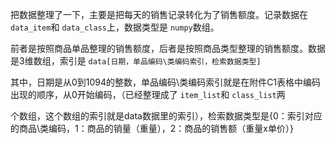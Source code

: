 把数据整理了一下，主要是把每天的销售记录转化为了销售额度。记录数据在 `data_item`和 `data_class`上，数据类型是 `numpy`数组。

前者是按照商品单品整理的销售额度，后者是按照商品类型整理的销售额度。数据是3维数组，索引是 `data[日期，单品编码\类编码索引，检索数据类型]`

其中，日期是从0到1094的整数，单品编码\类编码索引就是在附件C1表格中编码出现的顺序，从0开始编码，（已经整理成了 `item_list`和 `class_list`两

个数组，这个数组的索引就是data数据里的索引），检索数据类型是{0：索引对应的商品\类编码，1：商品的销量（重量），2：商品的销售额（重量x单价）}
